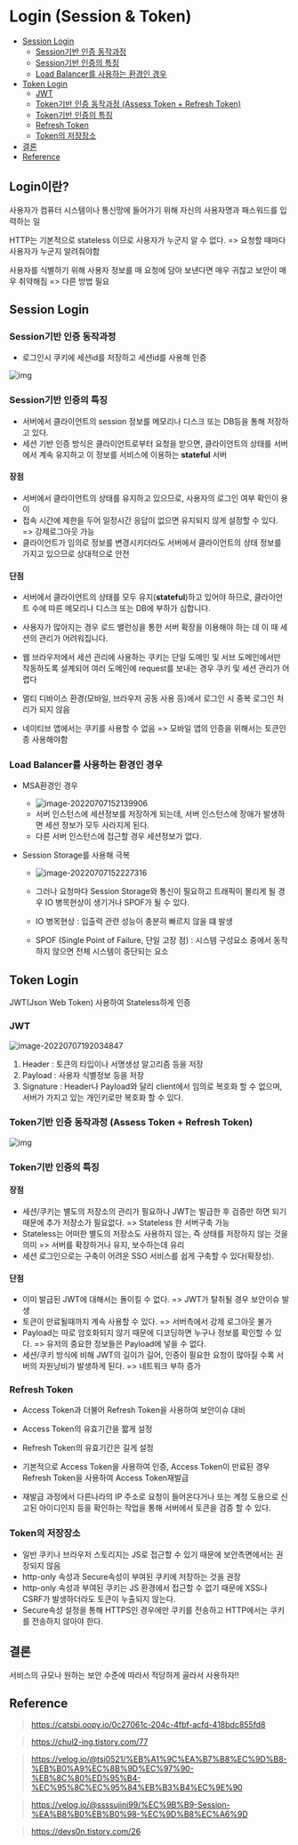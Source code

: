 # Login (Session & Token)

  * [Session Login](#session-login)
    + [Session기반 인증 동작과정](#session----------)
    + [Session기반 인증의 특징](#session---------)
    + [Load Balancer를 사용하는 환경인 경우](#load-balancer-------------)
  * [Token Login](#token-login)
    + [JWT](#jwt)
    + [Token기반 인증 동작과정 (Assess Token + Refresh Token)](#token------------assess-token---refresh-token-)
    + [Token기반 인증의 특징](#token---------)
    + [Refresh Token](#refresh-token)
    + [Token의 저장장소](#token------)
  * [결론](#--)
  * [Reference](#reference)



## Login이란?

사용자가 컴퓨터 시스템이나 통신망에 들어가기 위해 자신의 사용자명과 패스워드를 입력하는 일



HTTP는 기본적으로 stateless 이므로 사용자가 누군지 알 수 없다. => 요청할 때마다 사용자가 누군지 알려줘야함



사용자를 식별하기 위해 사용자 정보를 매 요청에 담아 보낸다면 매우 귀찮고 보안이 매우 취약해짐 => 다른 방법 필요



## Session Login

### Session기반 인증 동작과정

- 로그인시 쿠키에 세션id를 저장하고 세션id를 사용해 인증

![img](https://velog.velcdn.com/images%2Ftsi0521%2Fpost%2Fe0e8caa7-f669-408a-bc4c-bbe48c47dbf3%2Fimage.png)







### Session기반 인증의 특징

- 서버에서 클라이언트의 session 정보를 메모리나 디스크 또는 DB등을 통해 저장하고 있다.
- 세션 기반 인증 방식은 클라이언트로부터 요청을 받으면, 클라이언트의 상태를 서버에서 계속 유지하고 이 정보를 서비스에 이용하는 **stateful** 서버



#### 장점

- 서버에서 클라이언트의 상태를 유지하고 있으므로, 사용자의 로그인 여부 확인이 용이
- 접속 시간에 제한을 두어 일정시간 응답이 없으면 유지되지 않게 설정할 수 있다. => 강제로그아웃 가능
- 클라이언트가 임의로 정보를 변경시키더라도 서버에서 클라이언트의 상태 정보를 가지고 있으므로 상대적으로 안전



#### 단점

- 서버에서 클라이언트의 상태를 모두 유지(**stateful**)하고 있어야 하므로, 클라이언트 수에 따른 메모리나 디스크 또는 DB에 부하가 심합니다.
- 사용자가 많아지는 경우 로드 밸런싱을 통한 서버 확장을 이용해야 하는 데 이 때 세션의 관리가 어려워집니다.

- 웹 브라우저에서 세션 관리에 사용하는 쿠키는 단일 도메인 및 서브 도메인에서만 작동하도록 설계되어 여러 도메인에 request를 보내는 경우 쿠키 및 세션 관리가 어렵다
- 멀티 디바이스 환경(모바일, 브라우저 공동 사용 등)에서 로그인 시 중복 로그인 처리가 되지 않음
- 네이티브 앱에서는 쿠키를 사용할 수 없음 => 모바일 앱의 인증을 위해서는 토큰인증 사용해야함



### Load Balancer를 사용하는 환경인 경우

- MSA환경인 경우
  - ![image-20220707152139906](Login.assets/image-20220707152139906.png)
  - 서버 인스턴스에 세션정보를 저장하게 되는데, 서버 인스턴스에 장애가 발생하면 세션 정보가 모두 사라지게 된다.
  - 다른 서버 인스턴스에 접근할 경우 세션정보가 없다.



- Session Storage를 사용해 극복

  - ![image-20220707152227316](Login.assets/image-20220707152227316.png)

  - 그러나 요청마다 Session Storage와 통신이 필요하고 트래픽이 몰리게 될 경우 IO 병목현상이 생기거나 SPOF가 될 수 있다.
  - IO 병목현상 : 입출력 관련 성능이 충분히 빠르지 않을 떄 발생
  - SPOF (Single Point of Failure, 단일 고장 점) : 시스템 구성요소 중에서 동작하지 않으면 전체 시스템이 중단되는 요소



## Token Login

JWT(Json Web Token) 사용하여 Stateless하게 인증



### JWT 

![image-20220707192034847](Login.assets/image-20220707192034847.png)

1. Header : 토큰의 타입이나 서명생성 알고리즘 등을 저장
2. Payload : 사용자 식별정보 등을 저장
3. Signature : Header나 Payload와 달리 client에서 임의로 복호화 할 수 없으며, 서버가 가지고 있는 개인키로만 복호화 할 수 있다.



### Token기반 인증 동작과정 (Assess Token + Refresh Token)

![img](https://velog.velcdn.com/images%2Ftsi0521%2Fpost%2F5b2c805d-af80-474e-8c9d-c68191d3544a%2F%EC%BA%A1%EC%B2%98.png)



### Token기반 인증의 특징

#### 장점

- 세션/쿠키는 별도의 저장소의 관리가 필요하나 JWT는 발급한 후 검증만 하면 되기 때문에 추가 저장소가 필요없다. => Stateless 한 서버구축 가능
- Stateless는 어떠한 별도의 저장소도 사용하지 않는, 즉 상태를 저장하지 않는 것을 의미 =>  서버를 확장하거나 유지, 보수하는데 유리
- 세션 로그인으로는 구축이 어려운 SSO 서비스를 쉽게 구축할 수 있다(확장성). 



#### 단점

- 이미 발급된 JWT에 대해서는 돌이킬 수 없다. => JWT가 탈취될 경우 보안이슈 발생
- 토큰이 만료될때까지 계속 사용할 수 있다. => 서버측에서 강제 로그아웃 불가
- Payload는 따로 암호화되지 않기 때문에 디코딩하면 누구나 정보를 확인할 수 있다. => 유저의 중요한 정보들은 Payload에 넣을 수 없다.
- 세션/쿠키 방식에 비해 JWT의 길이가 길어, 인증이 필요한 요청이 많아질 수록 서버의 자원낭비가 발생하게 된다. => 네트워크 부하 증가



### Refresh Token

- Access Token과 더불어 Refresh Token을 사용하여 보안이슈 대비
- Access Token의 유효기간을 짧게 설정

- Refresh Token의 유효기간은 길게 설정
- 기본적으로 Access Token을 사용하여  인증, Access Token이 만료된 경우 Refresh Token을 사용하여 Access Token재발급
- 재발급 과정에서 다른나라의 IP 주소로 요청이 들어온다거나 또는 계정 도용으로 신고된 아이디인지 등을 확인하는 작업을 통해 서버에서 토큰을 검증 할 수 있다.



### Token의 저장장소

- 일반 쿠키나 브라우저 스토리지는 JS로 접근할 수 있기 때문에 보안측면에서는 권장되지 않음
- http-only 속성과 Secure속성이 부여된 쿠키에 저장하는 것을 권장
- http-only 속성과 부여된 쿠키는 JS 환경에서 접근할 수 없기 때문에 XSS나 CSRF가 발생하더라도 토큰이 누출되지 않는다.
- Secure속성 설정을 통해 HTTPS인 경우에만 쿠키를 전송하고 HTTP에서는 쿠키를 전송하지 않아야 한다.



## 결론

서비스의 규모나 원하는 보안 수준에 따라서 적당하게 골라서 사용하자!!





## Reference

> https://catsbi.oopy.io/0c27061c-204c-4fbf-acfd-418bdc855fd8

> https://chul2-ing.tistory.com/77

> https://velog.io/@tsi0521/%EB%A1%9C%EA%B7%B8%EC%9D%B8-%EB%B0%A9%EC%8B%9D%EC%97%90-%EB%8C%80%ED%95%B4-%EC%95%8C%EC%95%84%EB%B3%B4%EC%9E%90

> https://velog.io/@ssssujini99/%EC%9B%B9-Session-%EA%B8%B0%EB%B0%98-%EC%9D%B8%EC%A6%9D

> https://devs0n.tistory.com/26
